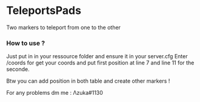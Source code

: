 # TeleportsPads
Two markers to teleport from one to the other

### How to use ?

Just put in in your ressource folder and ensure it in your server.cfg
Enter /coords for get your coords and put first position at line 7 and line 11 for the seconde.

Btw you can add position in both table and create other markers !

For any problems dm me : Λzuka#1130
